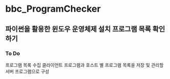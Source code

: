 # bbc_ProgramChecker

## 파이썬을 활용한 윈도우 운영체제 설치 프로그램 목록 확인하기 

### To Do
프로그램 목록 수집 클라이언트 프로그램과 호스트 별 프로그램 목록을 저장 및 관리할 서버 프로그램으로 구성
